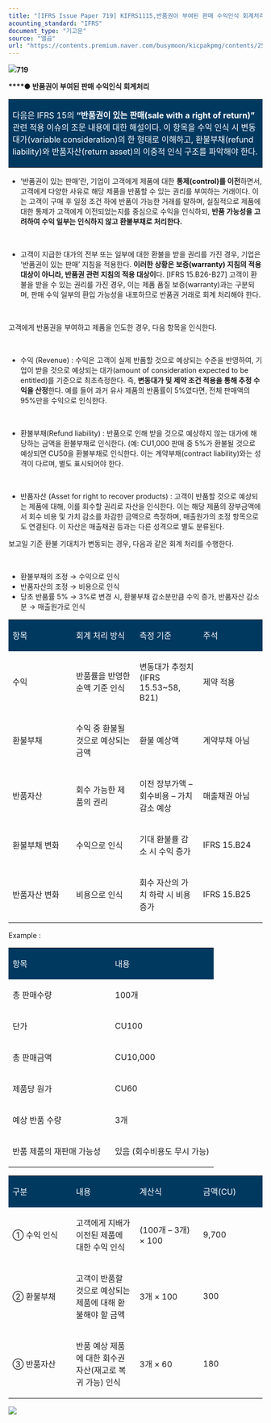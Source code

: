 ```yaml
---
title: "[IFRS Issue Paper 719] KIFRS1115,반품권이 부여된 판매 수익인식 회계처리"
acounting_standard: "IFRS"
document_type: "기고문"
source: "엘곰"
url: "https://contents.premium.naver.com/busymoon/kicpakpmg/contents/250520080053051qb"
---
```

![](https://n2.news.naver.com/l.gif?type=content)**719**

**​****● 반품권이 부여된 판매 수익인식 회계처리**

<table style=""><tbody><tr><td colspan="3" rowspan="1" style="width: 100.0%; height: 99.0px;  background-color: #003960;"><div><p style=""><span style="color:#ffffff;">다음은 IFRS 15의 </span><span style="color:#ffffff;"><b>“반품권이 있는 판매(sale with a right of return)”</b></span><span style="color:#ffffff;"> 관련 적용 이슈의 조문 내용에 대한 해설이다. 이 항목을 수익 인식 시 변동대가(variable consideration)의 한 형태로 이해하고, 환불부채(refund liability)와 반품자산(return asset)의 이중적 인식 구조를 파악해야 한다.</span></p></div></td></tr></tbody></table>

- ‘반품권이 있는 판매’란, 기업이 고객에게 제품에 대한 **통제(control)를 이전**하면서, 고객에게 다양한 사유로 해당 제품을 반품할 수 있는 권리를 부여하는 거래이다. 이는 고객이 구매 후 일정 조건 하에 반품이 가능한 거래를 말하며, 실질적으로 제품에 대한 통제가 고객에게 이전되었는지를 중심으로 수익을 인식하되, **반품 가능성을 고려하여 수익 일부는 인식하지 않고 환불부채로 처리한다.**

**​**

- 고객이 지급한 대가의 전부 또는 일부에 대한 환불을 받을 권리를 가진 경우, 기업은 ‘반품권이 있는 판매’ 지침을 적용한다. **이러한 상황은 보증(warranty) 지침의 적용대상이 아니라, 반품권 관련 지침의 적용 대상이**다. \[IFRS 15.B26-B27\] 고객이 환불을 받을 수 있는 권리를 가진 경우, 이는 제품 품질 보증(warranty)과는 구분되며, 판매 수익 일부의 환입 가능성을 내포하므로 반품권 거래로 회계 처리해야 한다.

​

고객에게 반품권을 부여하고 제품을 인도한 경우, 다음 항목을 인식한다.

​

- 수익 (Revenue) : 수익은 고객이 실제 반품할 것으로 예상되는 수준을 반영하여, 기업이 받을 것으로 예상되는 대가(amount of consideration expected to be entitled)를 기준으로 최초측정한다. 즉, **변동대가 및 제약 조건 적용을 통해 추정 수익을 산정**한다. 예를 들어 과거 유사 제품의 반품률이 5%였다면, 전체 판매액의 95%만을 수익으로 인식한다.

​

- 환불부채(Refund liability) : 반품으로 인해 받을 것으로 예상하지 않는 대가에 해당하는 금액을 환불부채로 인식한다. (예: CU1,000 판매 중 5%가 환불될 것으로 예상되면 CU50을 환불부채로 인식한다. 이는 계약부채(contract liability)와는 성격이 다르며, 별도 표시되어야 한다.

​

- 반품자산 (Asset for right to recover products) : 고객이 반품할 것으로 예상되는 제품에 대해, 이를 회수할 권리로 자산을 인식한다. 이는 해당 제품의 장부금액에서 회수 비용 및 가치 감소를 차감한 금액으로 측정하며, 매출원가의 조정 항목으로도 연결된다. 이 자산은 매출채권 등과는 다른 성격으로 별도 분류된다.

보고일 기준 환불 기대치가 변동되는 경우, 다음과 같은 회계 처리를 수행한다.

​

- 환불부채의 조정 → 수익으로 인식
- 반품자산의 조정 → 비용으로 인식
- 당초 반품률 5% → 3%로 변경 시, 환불부채 감소분만큼 수익 증가, 반품자산 감소분 → 매출원가로 인식

<table style=""><tbody><tr><td colspan="1" rowspan="1" style="width: 25.0%; height: 40.0px;  background-color: #003960;"><div><p style=""><span style="color:#ffffff;">항목</span></p></div></td><td colspan="1" rowspan="1" style="width: 25.0%; height: 40.0px;  background-color: #003960;"><div><p style=""><span style="color:#ffffff;">회계 처리 방식</span></p></div></td><td colspan="1" rowspan="1" style="width: 25.0%; height: 40.0px;  background-color: #003960;"><div><p style=""><span style="color:#ffffff;">측정 기준</span></p></div></td><td colspan="1" rowspan="1" style="width: 25.0%; height: 40.0px;  background-color: #003960;"><div><p style=""><span style="color:#ffffff;">주석</span></p></div></td></tr><tr><td colspan="1" rowspan="1" style="width: 25.0%; height: 40.0px;  "><div><p style=""><span style="">수익</span></p></div></td><td colspan="1" rowspan="1" style="width: 25.0%; height: 40.0px;  "><div><p style=""><span style="">반품률을 반영한 순액 기준 인식</span></p></div></td><td colspan="1" rowspan="1" style="width: 25.0%; height: 40.0px;  "><div><p style=""><span style="">변동대가 추정치 (IFRS 15.53~58, B21)</span></p></div></td><td colspan="1" rowspan="1" style="width: 25.0%; height: 40.0px;  "><div><p style=""><span style="">제약 적용</span></p></div></td></tr><tr><td colspan="1" rowspan="1" style="width: 25.0%; height: 40.0px;  "><div><p style=""><span style="">환불부채</span></p></div></td><td colspan="1" rowspan="1" style="width: 25.0%; height: 40.0px;  "><div><p style=""><span style="">수익 중 환불될 것으로 예상되는 금액</span></p></div></td><td colspan="1" rowspan="1" style="width: 25.0%; height: 40.0px;  "><div><p style=""><span style="">환불 예상액</span></p></div></td><td colspan="1" rowspan="1" style="width: 25.0%; height: 40.0px;  "><div><p style=""><span style="">계약부채 아님</span></p></div></td></tr><tr><td colspan="1" rowspan="1" style="width: 25.0%; height: 40.0px;  "><div><p style=""><span style="">반품자산</span></p></div></td><td colspan="1" rowspan="1" style="width: 25.0%; height: 40.0px;  "><div><p style=""><span style="">회수 가능한 제품의 권리</span></p></div></td><td colspan="1" rowspan="1" style="width: 25.0%; height: 40.0px;  "><div><p style=""><span style="">이전 장부가액 – 회수비용 – 가치감소 예상</span></p></div></td><td colspan="1" rowspan="1" style="width: 25.0%; height: 40.0px;  "><div><p style=""><span style="">매출채권 아님</span></p></div></td></tr><tr><td colspan="1" rowspan="1" style="width: 25.0%; height: 40.0px;  "><div><p style=""><span style="">환불부채 변화</span></p></div></td><td colspan="1" rowspan="1" style="width: 25.0%; height: 40.0px;  "><div><p style=""><span style="">수익으로 인식</span></p></div></td><td colspan="1" rowspan="1" style="width: 25.0%; height: 40.0px;  "><div><p style=""><span style="">기대 환불률 감소 시 수익 증가</span></p></div></td><td colspan="1" rowspan="1" style="width: 25.0%; height: 40.0px;  "><div><p style=""><span style="">IFRS 15.B24</span></p></div></td></tr><tr><td colspan="1" rowspan="1" style="width: 25.0%; height: 40.0px;  "><div><p style=""><span style="">반품자산 변화</span></p></div></td><td colspan="1" rowspan="1" style="width: 25.0%; height: 40.0px;  "><div><p style=""><span style="">비용으로 인식</span></p></div></td><td colspan="1" rowspan="1" style="width: 25.0%; height: 40.0px;  "><div><p style=""><span style="">회수 자산의 가치 하락 시 비용 증가</span></p></div></td><td colspan="1" rowspan="1" style="width: 25.0%; height: 40.0px;  "><div><p style=""><span style="">IFRS 15.B25</span></p></div></td></tr></tbody></table>

Example :

<table style=""><tbody><tr><td colspan="1" rowspan="1" style="width: 50.0%; height: 40.0px;  background-color: #003960;"><div><p style=""><span style="color:#ffffff;">항목</span></p></div></td><td colspan="1" rowspan="1" style="width: 50.0%; height: 40.0px;  background-color: #003960;"><div><p style=""><span style="color:#ffffff;">내용</span></p></div></td></tr><tr><td colspan="1" rowspan="1" style="width: 50.0%; height: 40.0px;  "><div><p style=""><span style="">총 판매수량</span></p></div></td><td colspan="1" rowspan="1" style="width: 50.0%; height: 40.0px;  "><div><p style=""><span style="">100개</span></p></div></td></tr><tr><td colspan="1" rowspan="1" style="width: 50.0%; height: 40.0px;  "><div><p style=""><span style="">단가</span></p></div></td><td colspan="1" rowspan="1" style="width: 50.0%; height: 40.0px;  "><div><p style=""><span style="">CU100</span></p></div></td></tr><tr><td colspan="1" rowspan="1" style="width: 50.0%; height: 40.0px;  "><div><p style=""><span style="">총 판매금액</span></p></div></td><td colspan="1" rowspan="1" style="width: 50.0%; height: 40.0px;  "><div><p style=""><span style="">CU10,000</span></p></div></td></tr><tr><td colspan="1" rowspan="1" style="width: 50.0%; height: 40.0px;  "><div><p style=""><span style="">제품당 원가</span></p></div></td><td colspan="1" rowspan="1" style="width: 50.0%; height: 40.0px;  "><div><p style=""><span style="">CU60</span></p></div></td></tr><tr><td colspan="1" rowspan="1" style="width: 50.0%; height: 40.0px;  "><div><p style=""><span style="">예상 반품 수량</span></p></div></td><td colspan="1" rowspan="1" style="width: 50.0%; height: 40.0px;  "><div><p style=""><span style="">3개</span></p></div></td></tr><tr><td colspan="1" rowspan="1" style="width: 50.0%; height: 40.0px;  "><div><p style=""><span style="">반품 제품의 재판매 가능성</span></p></div></td><td colspan="1" rowspan="1" style="width: 50.0%; height: 40.0px;  "><div><p style=""><span style="">있음 (회수비용도 무시 가능)</span></p></div></td></tr></tbody></table>

<table style=""><tbody><tr><td colspan="1" rowspan="1" style="width: 25.0%; height: 40.0px;  background-color: #003960;"><div><p style=""><span style="color:#ffffff;">구분</span></p></div></td><td colspan="1" rowspan="1" style="width: 25.0%; height: 40.0px;  background-color: #003960;"><div><p style=""><span style="color:#ffffff;">내용</span></p></div></td><td colspan="1" rowspan="1" style="width: 25.0%; height: 40.0px;  background-color: #003960;"><div><p style=""><span style="color:#ffffff;">계산식</span></p></div></td><td colspan="1" rowspan="1" style="width: 25.0%; height: 40.0px;  background-color: #003960;"><div><p style=""><span style="color:#ffffff;">금액(CU)</span></p></div></td></tr><tr><td colspan="1" rowspan="1" style="width: 25.0%; height: 40.0px;  "><div><p style=""><span style="">① 수익 인식</span></p></div></td><td colspan="1" rowspan="1" style="width: 25.0%; height: 40.0px;  "><div><p style=""><span style="">고객에게 지배가 이전된 제품에 대한 수익 인식</span></p></div></td><td colspan="1" rowspan="1" style="width: 25.0%; height: 40.0px;  "><div><p style=""><span style="">(100개 – 3개) × 100</span></p></div></td><td colspan="1" rowspan="1" style="width: 25.0%; height: 40.0px;  "><div><p style=""><span style="">9,700</span></p></div></td></tr><tr><td colspan="1" rowspan="1" style="width: 25.0%; height: 40.0px;  "><div><p style=""><span style="">② 환불부채</span></p></div></td><td colspan="1" rowspan="1" style="width: 25.0%; height: 40.0px;  "><div><p style=""><span style="">고객이 반품할 것으로 예상되는 제품에 대해 환불해야 할 금액</span></p></div></td><td colspan="1" rowspan="1" style="width: 25.0%; height: 40.0px;  "><div><p style=""><span style="">3개 × 100</span></p></div></td><td colspan="1" rowspan="1" style="width: 25.0%; height: 40.0px;  "><div><p style=""><span style="">300</span></p></div></td></tr><tr><td colspan="1" rowspan="1" style="width: 25.0%; height: 40.0px;  "><div><p style=""><span style="">③ 반품자산</span></p></div></td><td colspan="1" rowspan="1" style="width: 25.0%; height: 40.0px;  "><div><p style=""><span style="">반품 예상 제품에 대한 회수권 자산(재고로 복귀 가능) 인식</span></p></div></td><td colspan="1" rowspan="1" style="width: 25.0%; height: 40.0px;  "><div><p style=""><span style="">3개 × 60</span></p></div></td><td colspan="1" rowspan="1" style="width: 25.0%; height: 40.0px;  "><div><p style=""><span style="">180</span></p></div></td></tr></tbody></table>

![](https://scs-phinf.pstatic.net/MjAyNTA1MjBfMjM0/MDAxNzQ3Njc2Nzk2MzM2._bDZE9pOZf2A4TeHr0mp5L3CSLlVBj22kr73kSsDAagg.t0h7ZQQy_RvcXhio9C9u5bqlr1ATgZbQmKlYnyG-XtAg.PNG/image.png?type=w800)

​